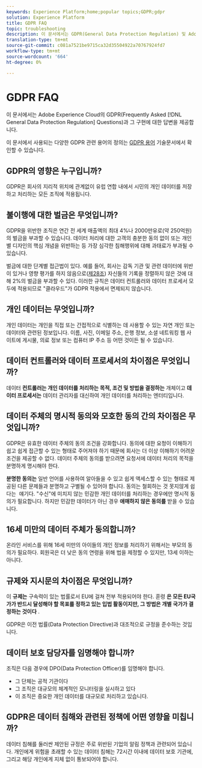 ```yaml
---
keywords: Experience Platform;home;popular topics;GDPR;gdpr
solution: Experience Platform
title: GDPR FAQ
topic: troubleshooting
description: 이 문서에서는 GDPR(General Data Protection Regulation) 및 Adobe Experience Cloud의 구현과 관련하여 자주 묻는 질문에 대한 답변을 제공합니다.
translation-type: tm+mt
source-git-commit: c081a7521be9715ca32d35504922a70767924fd7
workflow-type: tm+mt
source-wordcount: '664'
ht-degree: 0%

---
```



# GDPR FAQ

이 문서에서는 Adobe Experience Cloud의 GDPR(Frequently Asked [!DNL General Data Protection Regulation] Questions)과 그 구현에 대한 답변을 제공합니다.

이 문서에서 사용되는 다양한 GDPR 관련 용어의 정의는 [GDPR 용어](terminology.md) 기술문서에서 확인할 수 있습니다.

## GDPR의 영향은 누구입니까?

GDPR은 회사의 지리적 위치에 관계없이 유럽 연합 내에서 시민의 개인 데이터를 저장하고 처리하는 모든 조직에 적용됩니다.

## 불이행에 대한 벌금은 무엇입니까?

GDPR을 위반한 조직은 연간 전 세계 매출액의 최대 4%나 2000만유로(약 250억원)의 벌금을 부과할 수 있습니다. 데이터 처리에 대한 고객의 충분한 동의 없이 또는 개인별 디자인의 핵심 개념을 위반하는 등 가장 심각한 침해행위에 대해 과태료가 부과될 수 있습니다.

벌금에 대한 단계별 접근법이 있다. 예를 들어, 회사는 감독 기관 및 관련 데이터에 위반이 있거나 영향 평가를 하지 않음으로([제28조](http://www.privacy-regulation.eu/en/article-28-processor-GDPR.htm)) 자신들의 기록을 정렬하지 않은 것에 대해 2%의 벌금을 부과할 수 있다. 이러한 규칙은 데이터 컨트롤러와 데이터 프로세서 모두에 적용되므로 &quot;클라우드&quot;가 GDPR 적용에서 면제되지 않습니다.

## 개인 데이터는 무엇입니까?

개인 데이터는 개인을 직접 또는 간접적으로 식별하는 데 사용할 수 있는 자연 개인 또는 데이터와 관련된 정보입니다. 이름, 사진, 이메일 주소, 은행 정보, 소셜 네트워킹 웹 사이트에 게시물, 의료 정보 또는 컴퓨터 IP 주소 등 어떤 것이든 될 수 있습니다.

## 데이터 컨트롤러와 데이터 프로세서의 차이점은 무엇입니까?

데이터 **컨트롤러는 개인 데이터를 처리하는 목적, 조건 및 방법을 결정하는** 개체이고 **데이터 프로세서는** 데이터 관리자를 대신하여 개인 데이터를 처리하는 엔터티입니다.

## 데이터 주체의 명시적 동의와 모호한 동의 간의 차이점은 무엇입니까?

GDPR은 유효한 데이터 주체의 동의 조건을 강화합니다. 동의에 대한 요청이 이해하기 쉽고 쉽게 접근할 수 있는 형태로 주어져야 하기 때문에 회사는 더 이상 이해하기 어려운 조건을 제공할 수 없다. 데이터 주체의 동의를 받으려면 요청서에 데이터 처리의 목적을 분명하게 명시해야 한다.

**분명한 동의는** 일반 언어를 사용하여 알아들을 수 있고 쉽게 액세스할 수 있는 형태로 제공된 다른 문제들과 분명하고 구별될 수 있어야 합니다. 동의는 철회하는 것 못지않게 쉽다는 &#x200B; 얘기다. &quot;수신&quot;에 미치지 않는 민감한 개인 데이터를 처리하는 경우에만 명시적 동의가 필요합니다. 하지만 민감한 데이터가 아닌 경우 **애매하지 않은 동의를** 받을 수 있습니다.

## 16세 미만의 데이터 주체가 동의합니까?

온라인 서비스를 위해 16세 미만의 아이들의 개인 정보를 처리하기 위해서는 부모의 동의가 필요하다. 회원국은 더 낮은 동의 연령을 위해 법을 제정할 수 있지만, 13세 이하는 아니다.

## 규제와 지시문의 차이점은 무엇입니까?

이 **규제는** 구속력이 있는 법률로서 EU에 걸쳐 전부 적용되어야 한다. 훈령 **은 모든 EU국가가 반드시 달성해야 할 목표를 정하고 있는 입법 활동이지만, 그 방법은 개별 국가가 결정하는 것이다** .

GDPR은 이전 법률(Data Protection Directive)과 대조적으로 규정을 준수하는 것입니다.

## 데이터 보호 담당자를 임명해야 합니까?

조직은 다음 경우에 DPO(Data Protection Officer)를 임명해야 합니다.

* 그 단체는 공적 기관이다
* 그 조직은 대규모의 체계적인 모니터링을 실시하고 있다
* 이 조직은 중요한 개인 데이터를 대규모로 처리하고 있습니다.

## GDPR은 데이터 침해와 관련된 정책에 어떤 영향을 미칩니까?

데이터 침해를 둘러싼 제안된 규정은 주로 위반된 기업의 알림 정책과 관련되어 있습니다. 개인에게 위험을 초래할 수 있는 데이터 침해는 72시간 이내에 데이터 보호 기관에, 그리고 해당 개인에게 지체 없이 통보되어야 합니다.